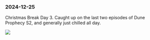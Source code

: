 ### 2024-12-25
Christmas Break Day 3. Caught up on the last two episodes of Dune Prophecy S2, and generally just chilled all day.

![](https://x.com/debugjois/status/1871963828776509499)


